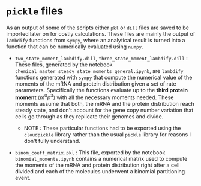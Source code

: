 # `pickle` files

As an output of some of the scripts either `pkl` or `dill` files are saved to
be imported later on for costly calculations. These files are mainly the output
of `lambdify` functions from `sympy`, where an analytical result is turned into
a function that can be numerically evaluated using `numpy`.


- `two_state_moment_lambdify.dill`, `three_state_moment_lambdify.dill` :  These
  files, generated by the notebook
  `chemical_master_steady_state_moments_general.ipynb`, are `lambdify`
  functions generated with `sympy` that compute the numerical value of the
  moments of the mRNA and protein distribution given a set of rate parameters.
  Specifically the functions evaluate up to the **third protein moment**
  $\left\langle m^0 p^3 \right\rangle$ with all the necessary moments needed.
  These moments assume that both, the mRNA and the protein distribution reach
  steady state, and don't account for the gene copy number variation that cells
  go through as they replicate their genomes and divide.
    - NOTE : These particular functions had to be exported using the
      `cloudpickle` library rather than the usual `pickle` library for reasons
      I don't fully understand.

- `binom_coeff_matrix.pkl` : This file, exported by the notebook
  `binomial_moments.ipynb` contains a numerical matrix used to compute the
  moments of the mRNA and protein distribution right after a cell divided and
  each of the molecules underwent a binomial partitioning event.